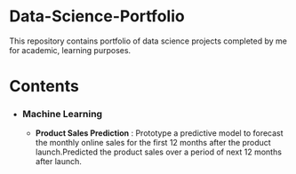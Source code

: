 # Data-Science-Portfolio
This repository contains portfolio of data science projects completed by me for academic, learning purposes.
# Contents
* ### Machine Learning
  * **Product Sales Prediction** : Prototype a predictive model to forecast the monthly online sales for the first 12 months after the product launch.Predicted the product sales over a period of next 12 months after launch.

